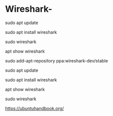# Wireshark-

sudo apt update


sudo apt install wireshark



sudo wireshark



apt show wireshark



sudo add-apt-repository ppa:wireshark-dev/stable



sudo apt update


sudo apt install wireshark



apt show wireshark



sudo wireshark











https://ubuntuhandbook.org/





